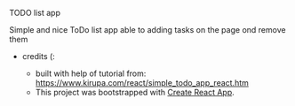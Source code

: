 
TODO list app

Simple and nice ToDo list app 
able to adding tasks on the page ond remove them



* credits (:

  * built with help of tutorial from: https://www.kirupa.com/react/simple_todo_app_react.htm 
  * This project was bootstrapped with [Create React App](https://github.com/facebookincubator/create-react-app).
